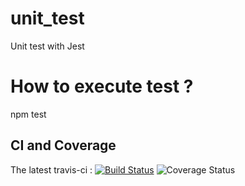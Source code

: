 # unit_test
Unit test with Jest

# How to execute test ?
npm test

## CI and Coverage
The latest travis-ci :
[![Build Status](https://travis-ci.org/Jilow42/mds_b3_lina_florian_dev_unit.svg?branch=devel&status=passed)](https://travis-ci.org/Jilow42/mds_b3_lina_florian_dev_unit) ![Coverage Status](https://coveralls.io/repos/Jilow42/mds_b3_lina_florian_dev_unit/badge.png?branch=devel)

